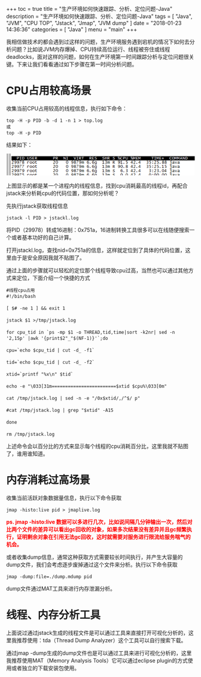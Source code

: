 +++
toc = true
title = "生产环境如何快速跟踪、分析、定位问题-Java"
description = "生产环境如何快速跟踪、分析、定位问题-Java"
tags = [
	"Java",
	"JVM",
	"CPU TOP",
	"Jstack",
	"Jmap",
	"JVM dump"
]
date = "2018-01-23 14:36:36"
categories = [
    "Java"
]
menu = "main"
+++

我相信做技术的都会遇到过这样的问题，生产环境服务遇到宕机的情况下如何去分析问题？比如说JVM内存爆掉、CPU持续高位运行、线程被夯住或线程deadlocks，面对这样的问题，如何在生产环境第一时间跟踪分析与定位问题很关键。下来让我们看看通过如下步骤在第一时间分析问题。

# CPU占用较高场景

收集当前CPU占用较高的线程信息，执行如下命令：

```
top -H -p PID -b -d 1 -n 1 > top.log
或
top -H -p PID
```

结果如下：

![](/img/jvm-analysis/1.png)

上图显示的都是某一个进程内的线程信息，找到cpu消耗最高的线程id，再配合jstack来分析耗cpu的代码位置，那如何分析呢？

先执行jstack获取线程信息

```
jstack -l PID > jstackl.log
```

将PID（29978）转成16进制：0x751a，16进制转换工具很多可以在线随便搜索一个或者基本功好的自己计算。

打开jstackl.log，查找nid=0x751a的信息，这样就定位到了具体的代码位置，这里由于是安全原因我就不贴图了。

通过上面的步骤就可以轻松的定位那个线程导致cpu过高，当然也可以通过其他方式来定位，下面介绍一个快捷的方式

```
#线程cpu占用
#!/bin/bash

[ $# -ne 1 ] && exit 1

jstack $1 >/tmp/jstack.log

for cpu_tid in `ps -mp $1 -o THREAD,tid,time|sort -k2nr| sed -n '2,15p' |awk '{print$2"_"$(NF-1)}'`;do

cpu=`echo $cpu_tid | cut -d_ -f1`

tid=`echo $cpu_tid | cut -d_ -f2`

xtid=`printf "%x\n" $tid`

echo -e "\033[31m========================$xtid $cpu%\033[0m"

cat /tmp/jstack.log | sed -n -e "/0x$xtid/,/^$/ p"

#cat /tmp/jstack.log | grep "$xtid" -A15

done

rm /tmp/jstack.log
```

上述命令会以百分比的方式来显示每个线程的cpu消耗百分比，这里我就不贴图了，谁用谁知道。

# 内存消耗过高场景

收集当前活跃对象数据量信息，执行以下命令获取

```
jmap -histo:live pid > jmaplive.log
```

<span style="color:red">**ps. jmap -histo:live 数据可以多进行几次，比如说间隔几分钟输出一次，然后对比两个文件的差异可以看出gc回收的对象，如果多次结果没有差异并且gc频繁执行，证明剩余对象在引用无法gc回收，这时就需要对服务进行限流给服务喘气的机会。**</span>

或者收集dump信息，通常这种获取方式需要较长时间执行，并产生大容量的dump文件，我们会考虑逐步废掉通过这个文件来分析。执行以下命令获取

```
jmap -dump:file=./dump.mdump pid
```

dump文件通过MAT工具来进行内存泄漏分析。

# 线程、内存分析工具

上面说过通过jstack生成的线程文件是可以通过工具来直接打开可视化分析的，这里我推荐使用：tda（Thread Dump Analyzer）这个工具可以自行搜索下载。

通过jmap -dump生成的dump文件也是可以通过工具来进行可视化分析的，这里我推荐使用MAT（Memory Analysis Tools）它可以通过eclipse plugin的方式使用或者独立的下载安装包使用。









